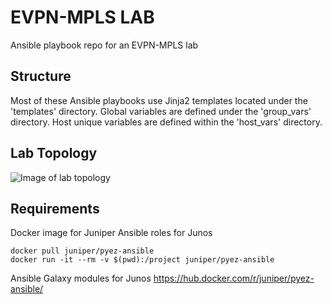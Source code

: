 # EVPN-MPLS LAB
Ansible playbook repo for an EVPN-MPLS lab

## Structure
Most of these Ansible playbooks use Jinja2 templates located under the 'templates' directory.
Global variables are defined under the 'group_vars' directory.
Host unique variables are defined within the 'host_vars' directory.


## Lab Topology
![Image of lab topology](https://github.com/tplisson/evpn-mpls-lab/master/lab-topology.png)

## Requirements
Docker image for Juniper Ansible roles for Junos
```
docker pull juniper/pyez-ansible
docker run -it --rm -v $(pwd):/project juniper/pyez-ansible
```
Ansible Galaxy modules for Junos 
https://hub.docker.com/r/juniper/pyez-ansible/